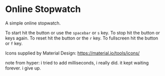 # Online Stopwatch 

A simple online stopwatch.

To start hit the button or use the `spacebar` or `s` key. To stop hit the button or keys again. To reset hit the button or the `r` key. To fullscreen hit the button or `f` key.

Icons supplied by Material Design: https://material.io/tools/icons/

note from hyper: i tried to add milliseconds, i really did. it kept waiting forever. i give up.
